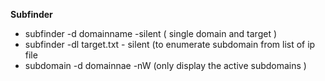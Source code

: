 **Subfinder**

-  subfinder -d  domainname -silent    (   single domain and target  )
- subfinder -dl target.txt  - silent                   (to enumerate subdomain from list of ip file 
- subdomain -d  domainnae -nW      (only display the active subdomains ) 